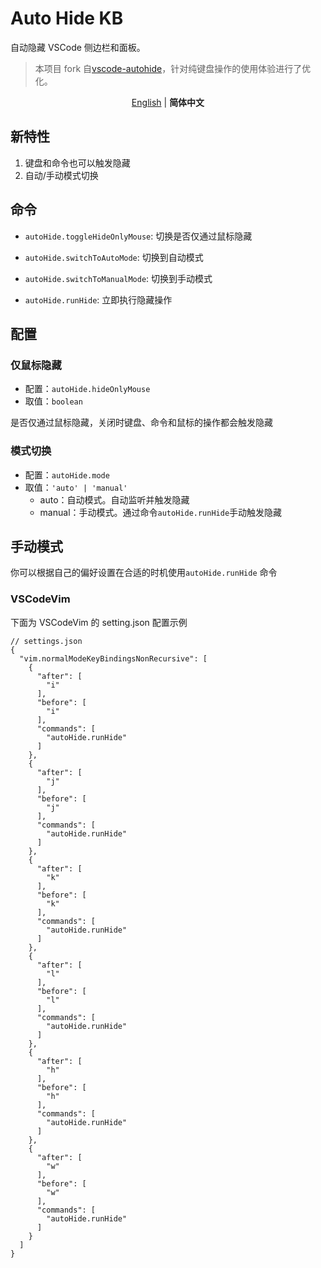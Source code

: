 # Auto Hide KB

自动隐藏 VSCode 侧边栏和面板。

> 本项目 fork 自[vscode-autohide](https://github.com/sirmspencer/vscode-autohide)，针对纯键盘操作的使用体验进行了优化。

<p align='center'>
<a href="https://github.com/kvoon3/vscode-autohide-kb/blob/master/README.md">English</a> | <b>简体中文</b>
</p>

## 新特性

1. 键盘和命令也可以触发隐藏
2. 自动/手动模式切换

## 命令

- `autoHide.toggleHideOnlyMouse`: 切换是否仅通过鼠标隐藏

- `autoHide.switchToAutoMode`: 切换到自动模式

- `autoHide.switchToManualMode`: 切换到手动模式

- `autoHide.runHide`: 立即执行隐藏操作

## 配置

### 仅鼠标隐藏

- 配置：`autoHide.hideOnlyMouse`
- 取值：`boolean`

是否仅通过鼠标隐藏，关闭时键盘、命令和鼠标的操作都会触发隐藏

### 模式切换

- 配置：`autoHide.mode`
- 取值：`'auto' | 'manual'`
  - auto：自动模式。自动监听并触发隐藏
  - manual：手动模式。通过命令`autoHide.runHide`手动触发隐藏

## 手动模式

你可以根据自己的偏好设置在合适的时机使用`autoHide.runHide` 命令

### VSCodeVim

下面为 VSCodeVim 的 setting.json 配置示例

```jsonc
// settings.json
{
  "vim.normalModeKeyBindingsNonRecursive": [
    {
      "after": [
        "i"
      ],
      "before": [
        "i"
      ],
      "commands": [
        "autoHide.runHide"
      ]
    },
    {
      "after": [
        "j"
      ],
      "before": [
        "j"
      ],
      "commands": [
        "autoHide.runHide"
      ]
    },
    {
      "after": [
        "k"
      ],
      "before": [
        "k"
      ],
      "commands": [
        "autoHide.runHide"
      ]
    },
    {
      "after": [
        "l"
      ],
      "before": [
        "l"
      ],
      "commands": [
        "autoHide.runHide"
      ]
    },
    {
      "after": [
        "h"
      ],
      "before": [
        "h"
      ],
      "commands": [
        "autoHide.runHide"
      ]
    },
    {
      "after": [
        "w"
      ],
      "before": [
        "w"
      ],
      "commands": [
        "autoHide.runHide"
      ]
    }
  ]
}
```
